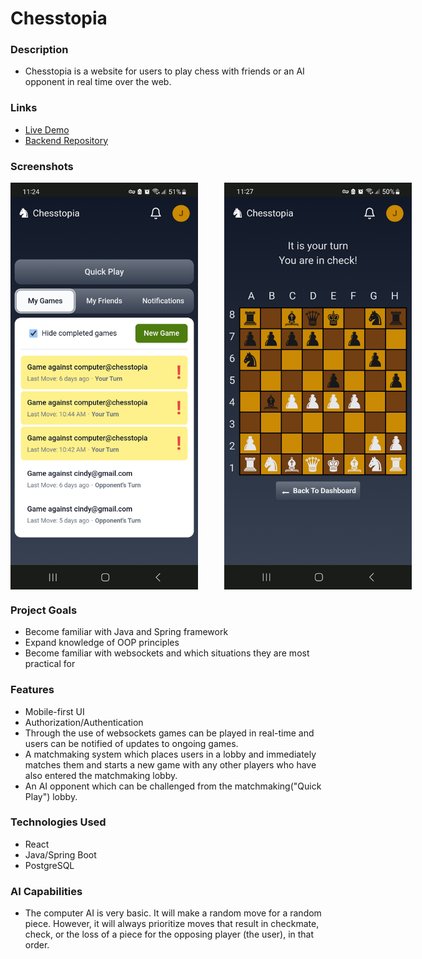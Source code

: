# Chesstopia
### Description
- Chesstopia is a website for users to play chess with friends or an AI opponent in real time over the web.

### Links
- <a href="https://www.jacob-ferrell.com/chesstopia">Live Demo</a>
- <a href="https://github.com/jacob-ferrell/online-chess-backend">Backend Repository</a>

### Screenshots
<div style="display: flex; gap: 2rem;">
  <img src="images/dashboard.jpg" alt="Image 1" style="margin-right: 10px;" width="300" height="auto">
  <img src="images/game.jpg" alt="Image 2" width="300" height="auto">
</div>

### Project Goals
- Become familiar with Java and Spring framework
- Expand knowledge of OOP principles
- Become familiar with websockets and which situations they are most practical for
### Features
- Mobile-first UI
- Authorization/Authentication 
- Through the use of websockets games can be played in real-time and users can be notified of updates to ongoing games.
- A matchmaking system which places users in a lobby and immediately matches them and starts a new game with any other players who have also entered the matchmaking lobby.
-  An AI opponent which can be challenged from the matchmaking("Quick Play") lobby.
### Technologies Used
- React
- Java/Spring Boot
- PostgreSQL 

### AI Capabilities
- The computer AI is very basic.  It will make a random move for a random piece. However, it will always prioritize moves that result in checkmate, check, or the loss of a piece for the opposing player (the user), in that order.
